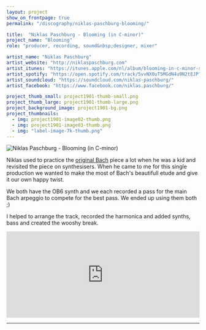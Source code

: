 ```yaml
---
layout: project
show_on_frontpage: true
permalink: "/discography/niklas-paschburg-blooming/"

title:  "Niklas Paschburg - Blooming (in C-minor)"
project_name: "Blooming"
role: "producer, recording, sound&nbsp;designer, mixer"

artist_name: "Niklas Paschburg"
artist_website: "http://niklaspaschburg.com"
artist_itunes: "https://itunes.apple.com/nl/album/blooming-in-c-minor-single/1453171282?l=en"
artist_spotify: "https://open.spotify.com/track/5vvNX0uT5MGdN4u9N2tEJP?si=ARkQ6Nk-TveNSaxnY-BOQQ"
artist_soundcloud: "https://soundcloud.com/niklas-paschburg/"
artist_facebook: "https://www.facebook.com/niklas.paschburg/"

project_thumb_small: project1901-thumb-small.png
project_thumb_large: project1901-thumb-large.png
project_background_image: project1901-bg.png
project_thumbnails:
  - img: project1901-image02-thumb.png
  - img: project1901-image03-thumb.png
  - img: "label-image-7k-thumb.png"
---
```


![Niklas Paschburg - Blooming (in C-minor)](../../img/project1901-image01.png)


Niklas used to practice the [original Bach](https://open.spotify.com/track/2E8qlncnLMmBPnGREfwuBq?si=jMuAooumRx24sNkKDF77MA) piece a lot when he was a kid and revisited the piece on synthesisers. When he came to me for this single production we wanted to make the most of Bach's beautifull etude and give it our own happy twist. 

We both have the OB6 synth and we each recorded a pass for the main Bach arpeggio to compete for the best pass. We ended up using them both ;)

I helped to arrange the track, recorded the harmonica and added synths, bass and created the wooshy break.

<iframe width="100%" height="225" src="https://www.youtube.com/embed/Qek20I-zcqk?rel=0" frameborder="0" allow="accelerometer; autoplay; encrypted-media; gyroscope; picture-in-picture" allowfullscreen></iframe>

---
